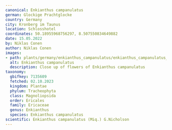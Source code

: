 ```yaml
---
canonical: Enkianthus campanulatus
german: Glockige Prachtglocke
country: Germany
city: Kronberg im Taunus
location: Schlosshotel
coordinates: 50.18955968756297, 8.507550834649882
date: 15.05.2022
by: Niklas Conen
author: Niklas Conen
images:
- path: plants/germany/enkianthus_campanulatus/enkianthus_campanulatus_1.jpg
  alt: Enkianthus campanulatus
  description: Close up of flowers of Enkianthus campanulatus
taxonomy:
  gbifkey: 7135609
  fetched: 02.10.2023
  kingdom: Plantae
  phylum: Tracheophyta
  class: Magnoliopsida
  order: Ericales
  family: Ericaceae
  genus: Enkianthus
  species: Enkianthus campanulatus
scientific: Enkianthus campanulatus (Miq.) G.Nicholson
---
```

